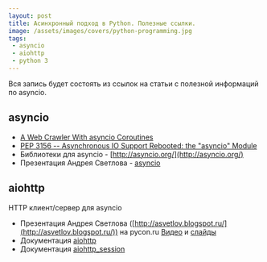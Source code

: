```yaml
---
layout: post
title: Асинхронный подход в Python. Полезные ссылки.
image: /assets/images/covers/python-programming.jpg
tags: 
 - asyncio
 - aiohttp
 - python 3
---
```


Вся запись будет состоять из ссылок на статьи с полезной информаций по asyncio.

asyncio
-------

- [A Web Crawler With asyncio Coroutines](http://aosabook.org/en/500L/a-web-crawler-with-asyncio-coroutines.html)
- [PEP 3156 -- Asynchronous IO Support Rebooted: the "asyncio" Module](https://www.python.org/dev/peps/pep-3156/)
- Библиотеки для asyncio - [http://asyncio.org/](http://asyncio.org/)
- Презентация Андрея Светлова - [asyncio](http://www.slideshare.net/andrew_svetlov/asyncio-35488688)

aiohttp
-------
HTTP клиент/сервер для asyncio 

- Презентация Андрея Светлова ([http://asvetlov.blogspot.ru/](http://asvetlov.blogspot.ru/)) на pycon.ru
  [Видео](https://www.youtube.com/embed/2jzseXM4vw8) и [слайды](https://docs.google.com/presentation/d/172YO4cGsQVjiKNbSIPaJXgPz2QNFYuN1pMVJ03JhOMY/edit#slide=id.gdda33158f_0_0) 
- Документация [aiohttp](http://aiohttp.readthedocs.org/en/stable/index.html)
- Документация [aiohttp_session](http://aiohttp-session.readthedocs.org/en/stable/reference.html#module-aiohttp_session) 